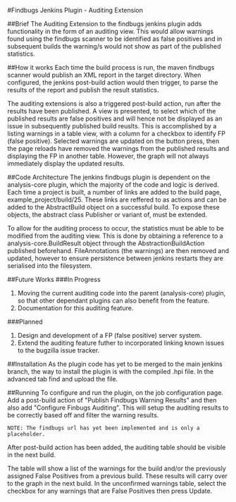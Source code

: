 #Findbugs Jenkins Plugin - Auditing Extension

##Brief
The Auditing Extension to the findbugs jenkins plugin adds functionality in the form of an auditing view. This would allow warnings found using the findbugs scanner to be identified as false positives and in subsequent builds the warning/s would not show as part of the published statistics. 

##How it works
Each time the build process is run, the maven findbugs scanner would publish an XML report in the target directory. When configured, the jenkins post-build action would then trigger, to parse the results of the report and publish the result statistics. 

The auditing extensions is also a triggered post-build action, run after the results have been published. A view is presented, to select which of the published results are false positives and will hence not be displayed as an issue in subsequently published build reuslts. This is accomplished by a listing warnings in a table view, with a column for a checkbox to identify FP (false positive). Selected warnings are updated on the button press, then the page reloads have removed the warnings from the published results and displaying the FP in another table. However, the graph will not always immediately display the updated results. 

##Code Architecture
The jenkins findbugs plugin is dependent on the analysis-core plugin, which the majority of the code and logic is derived. Each time a project is built, a number of links are added to the build page, example_project/build/25. These links are reffered to as actions and can be added to the AbstractBuild object on a successful build. To expose these objects, the abstract class Publisher or variant of, must be extended. 

To allow for the auditing process to occur, the statistics must be able to be modified from the auditing view. This is done by obtaining a reference to a analysis-core.BuildResult object through the AbstractionBuildAction published beforehand. FileAnnotations (the warnings) are then removed and updated, however to ensure persistence between jenkins restarts they are serialised into the filesystem. 

##Future Works
###In Progress
1. Moving the current auditing code into the parent (analysis-core) plugin, so that other dependant plugins can also benefit from the feature. 
2. Documentation for this auditing feature. 
        
###Planned
1. Design and development of a FP (false positive) server system. 
2. Extend the auditing feature futher to incorporated linking known issues to the bugzilla issue tracker. 


##Installation
As the plugin code has yet to be merged to the main jenkins branch, the way to install the plugin is with the compiled .hpi file. In the advanced tab find and upload the file. 

##Running
To configure and run the plugin, on the job configuration page. Add a post-build action of "Publish Findbugs Warning Results" and then also add "Configure Finbugs Auditing". This will setup the auditing results to be correctly based off and filter the warning results. 

	NOTE: The findbugs url has yet been implemented and is only a placeholder. 

After post-build action has been added, the auditing table should be visible in the next build. 

The table will show a list of the warnings for the build and/or the previously assigned False Positives from a previous build. These results will carry over to the graph in the next build. In the unconfirmed warnings table, select the checkbox for any warnings that are False Positives then press Update. 
